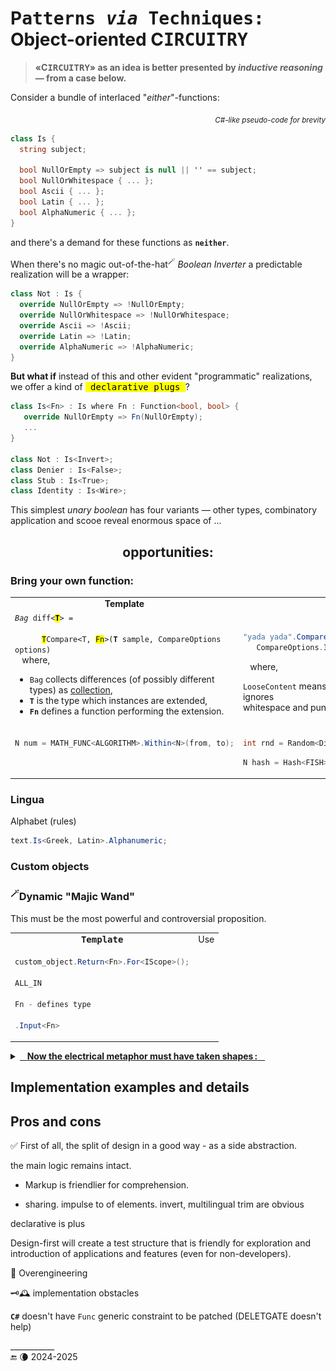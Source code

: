# P<samp>atterns _via_ Techniques:</samp> Object-oriented C<samp>IRCUITRY</samp>

> __«C<samp>IRCUITRY</samp>» as an idea is better presented by _inductive reasoning_ &mdash; from a case below.__

Consider a bundle of interlaced "_either_"-functions:

<div align="right"><sub><i>C#-like pseudo-code for brevity</i></sub></div>

```csharp
class Is {
  string subject;

  bool NullOrEmpty => subject is null || '' == subject;
  bool NullOrWhitespace { ... };
  bool Ascii { ... };
  bool Latin { ... };
  bool AlphaNumeric { ... };
}

```

and there's a demand for these functions as **`neither`**.

When there's no magic out-of-the-hat<sup>🪄</sup> _Boolean Inverter_ a predictable realization will be a wrapper:

```csharp
class Not : Is {
  override NullOrEmpty => !NullOrEmpty;
  override NullOrWhitespace => !NullOrWhitespace;
  override Ascii => !Ascii;
  override Latin => !Latin;
  override AlphaNumeric => !AlphaNumeric;
}
```

**But what if** instead of this and other evident "programmatic" realizations, we offer a kind of <samp><mark>&thinsp;declarative plugs&thinsp;</mark></samp>?

```csharp
class Is<Fn> : Is where Fn : Function<bool, bool> {
   override NullOrEmpty => Fn(NullOrEmpty);
   ...
}

class Not : Is<Invert>;
class Denier : Is<False>;
class Stub : Is<True>;
class Identity : Is<Wire>; 

```

This simplest _unary boolean_ has four variants &mdash; other types, combinatory application and scooe reveal enormous space of ...

<h2 align="center">opportunities:</h2>

### Bring your own function:

<table><tr></tr><tr align="center"><td><b>Template</b></td><td><b>Use</b></td></tr><tr valign="top"><td>
    <code><i>Bag</i> diff&lt;<b><mark>T</mark></b>&gt; = <br />&nbsp;&nbsp;&nbsp;&nbsp;
      <mark>T</mark>Compare&lt;T, <mark>Fn</mark>&gt;(<b><mark></mark>T</b> sample, CompareOptions options)</code><br />
&nbsp;&nbsp;&nbsp;where,
<ul>
<li><code>Bag</code> collects differences (of possibly different types) as <a href="../../../../src/TuttiFrutti/AbcStructTests/Heaps">collection</a>,</li>
<li><code><b>T</b></code> is the type which instances are extended,</li>
<li><code><b>Fn</b></code> defines a function performing the extension.</li>
  </ul>
</td><td>

```csharp

"yada yada".Compare<LooseContent>("blah blah",
   CompareOptions.IgnoreCase);

```

&nbsp;&nbsp;&nbsp;where,

`LooseContent` means a compare function that ignores\
whitespace and punctuation 

</td><tr></tr><tr valign="top"><td>

```csharp
N num = MATH_FUNC<ALGORITHM>.Within<N>(from, to);
```

</td><td>

```csharp
int rnd = Random<DiceRole>.Within(1, 6);
```

```csharp
N hash = Hash<FISH>.Within<N>(from, to);
```

</td>
</tr></table>

### Lingua

Alphabet (rules)

```csharp
text.Is<Greek, Latin>.Alphanumeric;
```

### Custom objects

### <sup>🪄</sup>Dynamic "Majic Wand"

This must be the most powerful and controversial proposition.

<table><tr></tr><tr align="center"><td><samp><b>Template</b></samp></td><td>Use</td></tr><tr valign="top"><td>

```csharp
custom_object.Return<Fn>.For<IScope>();

ALL_IN

Fn - defines type

.Input<Fn>

```

</td><td>
  
</td></tr></table>

<details><summary><a id="why-circuitry" /><ins>&nbsp;&nbsp;&nbsp;<b>Now the electrical metaphor must have taken shapes&thinsp;:</b>&nbsp;&nbsp;&nbsp;</ins></summary>

<table><tr valign="top"><td width="40%"><img alt="&nbsp;electrical circuit collage" src="../../../_rsc/img/illus/Circuitry.jpg" /></td><td>
  <p>You may have already grasped the similarities of the proposed solution to electric and electronic circuits and boards.</p>
  <ul>
  <li><code>Booleans</code> match logic gates .</li>
  <li><code>Numbers</code> &mdash; digital circuits.</li>
   <li><code>string</code> and classes are analogue electronics.</li>
  </ul>
  <p>Generic "markup" is like plugging elements on IO or onto circuits of a functional plate: direct, chaining, cascading, ...</p>
  <p>And the running code is the current. We are back to the roots (of machine language).</p>
</td></tr>
</table>

\___________</details>

## Implementation examples and details


## Pros and cons

✅ First of all, the split of design in a good way - as a side abstraction.

the main logic remains intact.

+ Markup is friendlier for comprehension.

+ sharing. impulse to of elements. invert, multilingual trim are obvious

declarative is plus

Design-first will create a test structure that is friendly for exploration and introduction of applications and features (even for non-developers).

🛑 Overengineering

🗝️🕰️ implementation obstacles 

**`C#`** doesn't have `Func` generic constraint to be patched
 (DELETGATE doesn't help)

\___________\
🔚 🌘 2024-2025
